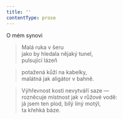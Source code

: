 ```yaml
---
title: ''
contentType: prose
---
```


O mém synovi

> Malá ruka v šeru  
> jako by hledala nějaký tunel,  
> pulsující lázeň

> potažená kůží na kabelky,  
> malátná jak aligátor v bahně.

> Výhřevnost kosti nevytváří saze —  
> rozněcuje místnost jak v růžové vodě:  
> já jsem ten plod, bílý líný motýl,  
> ta křehká báze.
